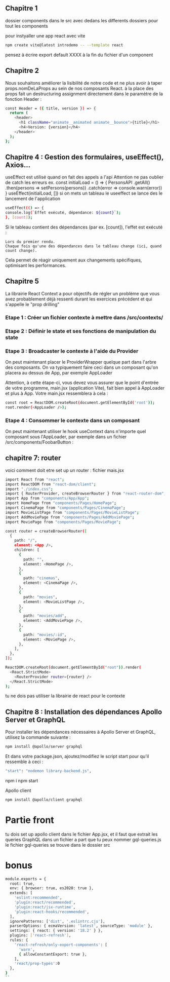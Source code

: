 ## Chapitre 1

dossier components dans le src avec dedans les differents dossiers pour tout les components

pour instyaller une app react avec vite
```bash
npm create vite@latest introdemo -- --template react
```
pensez à écrire export default XXXX à la fin du fichier d'un component

## Chapitre 2
Nous souhaitons améliorer la lisibilité de notre code et ne plus avoir à taper props.nomDeLaProps au sein de nos composants React.
à la place des props fait un destructuring assignment directement dans le paramètre de la fonction Header : 
```bash
const Header = ({ title, version }) => {
  return (
    <header>
      <h1 className="animate__animated animate__bounce">{title}</h1>
      <h4>Version: {version}</h4>
    </header>
  );
};
```
## Chapitre 4 : Gestion des formulaires, useEffect(), Axios...

useEffect est utilisé quand on fait des appels a l'api
Attention ne pas oublier de catch les erreurs
ex.   const initialLoad = () => {
    PersonsAPI
      .getAll()
      .then(persons => setPersons(persons))
      .catch(error => console.warn(error))
  }
  useEffect(initialLoad, [])
  si on mets un tableau le useeffect se lance des le lancement de l'application

  ```bash
useEffect(() => {
  console.log(`Effet exécuté, dépendance: ${count}`);
}, [count]);
```
Si le tableau contient des dépendances (par ex. [count]), l'effet est exécuté :

    Lors du premier rendu.
    Chaque fois qu'une des dépendances dans le tableau change (ici, quand count change).

Cela permet de réagir uniquement aux changements spécifiques, optimisant les performances.

## Chapitre 5
La librairie React Context a pour objectifs de régler un problème que vous avez probablement déjà ressenti durant les exercices précédent et qui s'appelle le "prop drilling"

### Etape 1 : Créer un fichier contexte à mettre dans /src/contexts/
### Etape 2 : Définir le state et ses fonctions de manipulation du state
### Etape 3 : Broadcaster le contexte à l'aide du Provider
On peut maintenant placer le ProviderWrapper quelque part dans l'arbre des composants. On va typiquement faire ceci dans un composant qu'on placera au dessus de App, par exemple AppLoader

Attention, à cette étape-ci, vous devez vous assurer que le point d'entrée de votre programme, main.jsx (application Vite), fait bien appel à AppLoader et plus à App. Votre main.jsx ressemblera à cela :
```bash
const root = ReactDOM.createRoot(document.getElementById('root'));
root.render(<AppLoader />);
```

### Etape 4 : Consommer le contexte dans un composant
On peut maintenant utiliser le hook useContext dans n'importe quel composant sous l'AppLoader, par exemple dans un fichier /src/components/FoobarButton : 

## chapitre 7: router
voici comment doit etre set up un router : 
fichier mais.jsx
```bash
import React from "react";
import ReactDOM from "react-dom/client";
import "./index.css";
import { RouterProvider, createBrowserRouter } from "react-router-dom";
import App from "components/App/App";
import HomePage from "components/Pages/HomePage";
import CinemaPage from "components/Pages/CinemaPage";
import MovieListPage from "components/Pages/MovieListPage";
import AddMoviePage from "components/Pages/AddMoviePage";
import MoviePage from "components/Pages/MoviePage";

const router = createBrowserRouter([
  {
    path: "/",
    element: <App />,
    children: [
      {
        path: "",
        element: <HomePage />,
      },
      {
        path: "cinemas",
        element: <CinemaPage />,
      },
      {
        path: "movies",
        element: <MovieListPage />,
      },
      {
        path: "movies/add",
        element: <AddMoviePage />,
      },
      {
        path: "movies/:id",
        element: <MoviePage />,
      },
    ],
  },
]);

ReactDOM.createRoot(document.getElementById("root")).render(
  <React.StrictMode>
    <RouterProvider router={router} />
  </React.StrictMode>
);
```
tu ne dois pas utiliser la librairie de react pour le contexte

## Chapitre 8 : Installation des dépendances Apollo Server et GraphQL

Pour installer les dépendances nécessaires à Apollo Server et GraphQL, utilisez la commande suivante :

```bash
npm install @apollo/server graphql
```

Et dans votre package.json, ajoutez/modifiez le script start pour qu'il ressemble à ceci : 
```bash
"start": "nodemon library-backend.js",
```
npm i
npm start

Apollo client 
```bash
npm install @apollo/client graphql
```

# Partie front
tu dois set up apollo client dans le fichier App.jsx, et il faut que extrait les queries GraphQL dans un fichier a part que tu peux nommer gql-queries.js
le fichier gql-queries se trouve dans le dossier src

# bonus
```bash
module.exports = {
  root: true,
  env: { browser: true, es2020: true },
  extends: [
    'eslint:recommended',
    'plugin:react/recommended',
    'plugin:react/jsx-runtime',
    'plugin:react-hooks/recommended',
  ],
  ignorePatterns: ['dist', '.eslintrc.cjs'],
  parserOptions: { ecmaVersion: 'latest', sourceType: 'module' },
  settings: { react: { version: '18.2' } },
  plugins: ['react-refresh'],
  rules: {
    'react-refresh/only-export-components': [
      'warn',
      { allowConstantExport: true },
    ],
    'react/prop-types':0
  },
}
``
